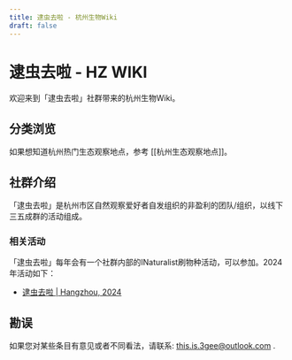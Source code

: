 ```yaml
---
title: 逮虫去啦 - 杭州生物Wiki
draft: false
---
```


# 逮虫去啦 - HZ WIKI

欢迎来到「逮虫去啦」社群带来的杭州生物Wiki。


## 分类浏览

如果想知道杭州热门生态观察地点，参考 [[杭州生态观察地点]]。

## 社群介绍

「逮虫去啦」是杭州市区自然观察爱好者自发组织的非盈利的团队/组织，以线下三五成群的活动组成。

### 相关活动

「逮虫去啦」每年会有一个社群内部的INaturalist刷物种活动，可以参加。2024年活动如下：

- [逮虫去啦 | Hangzhou, 2024](https://www.inaturalist.org/projects/%E9%80%AE%E8%99%AB%E5%8E%BB%E5%95%A6-%E6%9D%AD%E5%B7%9E-2024)

## 勘误

如果您对某些条目有意见或者不同看法，请联系: this.is.3gee@outlook.com .
